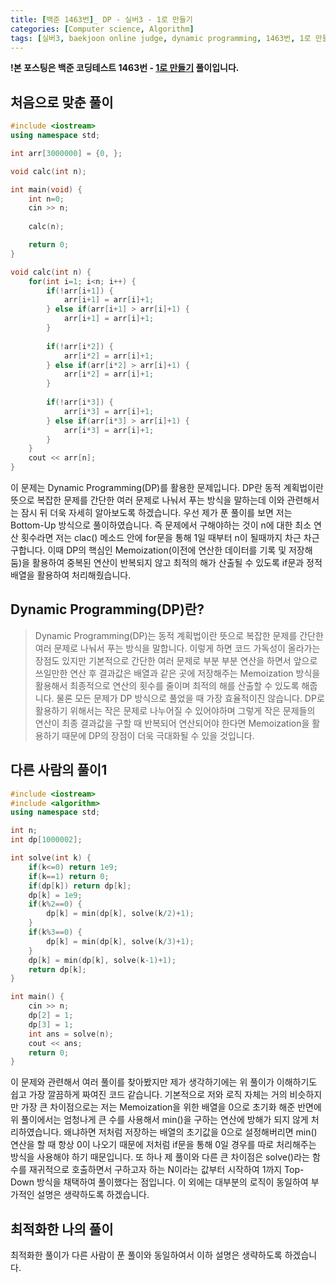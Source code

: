 ```yaml
---
title: [백준 1463번]_ DP - 실버3 - 1로 만들기
categories: [Computer science, Algorithm]
tags: [실버3, baekjoon online judge, dynamic programming, 1463번, 1로 만들기, DP, 알고리즘, 코딩 테스트, 백준]
---
```


**!본 포스팅은 백준 코딩테스트 1463번 - [1로 만들기](https://www.acmicpc.net/problem/1463) 풀이입니다.**

## 처음으로 맞춘 풀이
``` cpp
#include <iostream>
using namespace std;

int arr[3000000] = {0, };

void calc(int n);

int main(void) {
    int n=0;
    cin >> n;
    
    calc(n);

    return 0;
}

void calc(int n) {
    for(int i=1; i<n; i++) {
        if(!arr[i+1]) {
            arr[i+1] = arr[i]+1;
        } else if(arr[i+1] > arr[i]+1) {
            arr[i+1] = arr[i]+1;
        }
        
        if(!arr[i*2]) {
            arr[i*2] = arr[i]+1;
        } else if(arr[i*2] > arr[i]+1) {
            arr[i*2] = arr[i]+1;
        }
        
        if(!arr[i*3]) {
            arr[i*3] = arr[i]+1;
        } else if(arr[i*3] > arr[i]+1) {
            arr[i*3] = arr[i]+1;
        }
    }
    cout << arr[n];
}
```

이 문제는 Dynamic Programming(DP)를 활용한 문제입니다. DP란 동적 계획법이란 뜻으로 복잡한 문제를 간단한 여러 문제로 나눠서 푸는 방식을 말하는데 이와 관련해서는 잠시 뒤 더욱 자세히 알아보도록 하겠습니다. 우선 제가 푼 풀이를 보면 저는 Bottom-Up 방식으로 풀이하였습니다. 즉 문제에서 구해야하는 것이 n에 대한 최소 연산 횟수라면 저는 clac() 메소드 안에 for문을 통해 1일 때부터 n이 될때까지 차근 차근 구합니다. 이때 DP의 핵심인 Memoization(이전에 연산한 데이터를 기록 및 저장해 둠)을 활용하여 중복된 연산이 반복되지 않고 최적의 해가 산출될 수 있도록 if문과 정적 배열을 활용하여 처리해줬습니다. 

## Dynamic Programming(DP)란?
> Dynamic Programming(DP)는 동적 계획법이란 뜻으로 복잡한 문제를 간단한 여러 문제로 나눠서 푸는 방식을 말합니다. 이렇게 하면 코드 가독성이 올라가는 장점도 있지만 기본적으로 간단한 여러 문제로 부분 부분 연산을 하면서 앞으로 쓰일만한 연산 후 결과값은 배열과 같은 곳에 저장해주는 Memoization 방식을 활용해서 최종적으로 연산의 횟수를 줄이며 최적의 해를 산출할 수 있도록 해줍니다. 물론 모든 문제가 DP 방식으로 풀었을 때 가장 효율적이진 않습니다. DP로 활용하기 위해서는 작은 문제로 나누어질 수 있어야하며 그렇게 작은 문제들의 연산이 최종 결과값을 구할 때 반복되어 연산되어야 한다면 Memoization을 활용하기 때문에 DP의 장점이 더욱 극대화될 수 있을 것입니다. 

## 다른 사람의 풀이1
``` cpp
#include <iostream>
#include <algorithm>
using namespace std;

int n;
int dp[1000002];

int solve(int k) {
    if(k<=0) return 1e9;
    if(k==1) return 0;
    if(dp[k]) return dp[k];
    dp[k] = 1e9;
    if(k%2==0) {
        dp[k] = min(dp[k], solve(k/2)+1);
    }
    if(k%3==0) {
        dp[k] = min(dp[k], solve(k/3)+1);
    }
    dp[k] = min(dp[k], solve(k-1)+1);
    return dp[k];
}

int main() {
    cin >> n;
    dp[2] = 1;
    dp[3] = 1;
    int ans = solve(n);
    cout << ans;
    return 0;
}
```

이 문제와 관련해서 여러 풀이를 찾아봤지만 제가 생각하기에는 위 풀이가 이해하기도 쉽고 가장 깔끔하게 짜여진 코드 같습니다. 기본적으로 저와 로직 자체는 거의 비슷하지만 가장 큰 차이점으로는 저는 Memoization을 위한 배열을 0으로 초기화 해준 반면에 위 풀이에서는 엄청나게 큰 수를 사용해서 min()을 구하는 연산에 방해가 되지 않게 처리하였습니다. 왜냐하면 저처럼 저장하는 배열의 초기값을 0으로 설정해버리면 min() 연산을 할 때 항상 0이 나오기 때문에 저처럼 if문을 통해 0일 경우를 따로 처리해주는 방식을 사용해야 하기 때문입니다. 또 하나 제 풀이와 다른 큰 차이점은 solve()라는 함수를 재귀적으로 호출하면서 구하고자 하는 N이라는 값부터 시작하여 1까지 Top-Down 방식을 채택하여 풀이했다는 점입니다. 이 외에는 대부분의 로직이 동일하여 부가적인 설명은 생략하도록 하겠습니다. 


## 최적화한 나의 풀이
최적화한 풀이가 다른 사람이 푼 풀이와 동일하여서 이하 설명은 생략하도록 하겠습니다.
